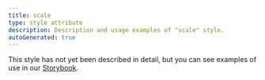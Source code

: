 ```yaml
---
title: scale
type: style attribute
description: Description and usage examples of "scale" style.
autoGenerated: true
---
```


This style has not yet been described in detail, but you can see examples of use in our [Storybook](/storybook).
